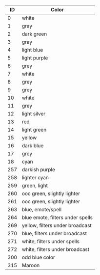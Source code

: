 |ID|Color|
|--- |--- |
|0|white|
|1|gray|
|2|dark green|
|3|gray|
|4|light blue|
|5|light purple|
|6|grey|
|7|white|
|8|grey|
|9|grey|
|10|white|
|11|grey|
|12|light silver|
|13|red|
|14|light green|
|15|yellow|
|16|dark blue|
|17|grey|
|18|cyan|
|257|darkish purple|
|258|lighter cyan|
|259|green, light|
|260|ooc green, slightly lighter|
|261|ooc green, slightly lighter|
|263|blue, emote/spell|
|264|blue emote, filters under spells|
|269|yellow, filters under broadcast|
|270|blue, filters under broadcast|
|271|white, filters under spells|
|272|white, filters under broadcast|
|300|odd blue color|
|315|Maroon|
